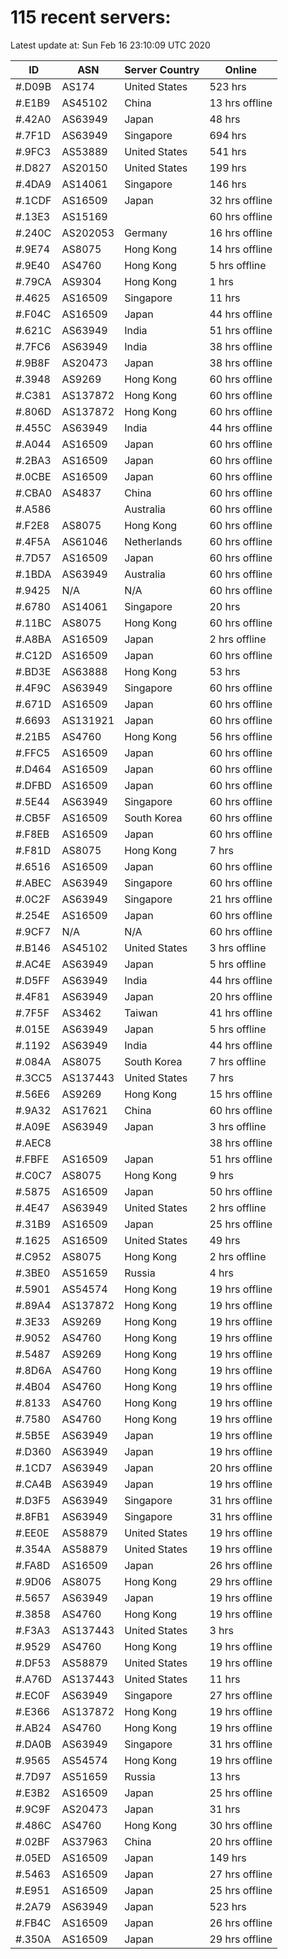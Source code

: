 # 115 recent servers:

Latest update at: Sun Feb 16 23:10:09 UTC 2020

| ID | ASN | Server Country | Online |
| -- | --- | -------------- | ------ |
| #.D09B | AS174 | United States | 523 hrs |
| #.E1B9 | AS45102 | China | 13 hrs offline |
| #.42A0 | AS63949 | Japan | 48 hrs |
| #.7F1D | AS63949 | Singapore | 694 hrs |
| #.9FC3 | AS53889 | United States | 541 hrs |
| #.D827 | AS20150 | United States | 199 hrs |
| #.4DA9 | AS14061 | Singapore | 146 hrs |
| #.1CDF | AS16509 | Japan | 32 hrs offline |
| #.13E3 | AS15169 |  | 60 hrs offline |
| #.240C | AS202053 | Germany | 16 hrs offline |
| #.9E74 | AS8075 | Hong Kong | 14 hrs offline |
| #.9E40 | AS4760 | Hong Kong | 5 hrs offline |
| #.79CA | AS9304 | Hong Kong | 1 hrs |
| #.4625 | AS16509 | Singapore | 11 hrs |
| #.F04C | AS16509 | Japan | 44 hrs offline |
| #.621C | AS63949 | India | 51 hrs offline |
| #.7FC6 | AS63949 | India | 38 hrs offline |
| #.9B8F | AS20473 | Japan | 38 hrs offline |
| #.3948 | AS9269 | Hong Kong | 60 hrs offline |
| #.C381 | AS137872 | Hong Kong | 60 hrs offline |
| #.806D | AS137872 | Hong Kong | 60 hrs offline |
| #.455C | AS63949 | India | 44 hrs offline |
| #.A044 | AS16509 | Japan | 60 hrs offline |
| #.2BA3 | AS16509 | Japan | 60 hrs offline |
| #.0CBE | AS16509 | Japan | 60 hrs offline |
| #.CBA0 | AS4837 | China | 60 hrs offline |
| #.A586 |  | Australia | 60 hrs offline |
| #.F2E8 | AS8075 | Hong Kong | 60 hrs offline |
| #.4F5A | AS61046 | Netherlands | 60 hrs offline |
| #.7D57 | AS16509 | Japan | 60 hrs offline |
| #.1BDA | AS63949 | Australia | 60 hrs offline |
| #.9425 | N/A | N/A | 60 hrs offline |
| #.6780 | AS14061 | Singapore | 20 hrs |
| #.11BC | AS8075 | Hong Kong | 60 hrs offline |
| #.A8BA | AS16509 | Japan | 2 hrs offline |
| #.C12D | AS16509 | Japan | 60 hrs offline |
| #.BD3E | AS63888 | Hong Kong | 53 hrs |
| #.4F9C | AS63949 | Singapore | 60 hrs offline |
| #.671D | AS16509 | Japan | 60 hrs offline |
| #.6693 | AS131921 | Japan | 60 hrs offline |
| #.21B5 | AS4760 | Hong Kong | 56 hrs offline |
| #.FFC5 | AS16509 | Japan | 60 hrs offline |
| #.D464 | AS16509 | Japan | 60 hrs offline |
| #.DFBD | AS16509 | Japan | 60 hrs offline |
| #.5E44 | AS63949 | Singapore | 60 hrs offline |
| #.CB5F | AS16509 | South Korea | 60 hrs offline |
| #.F8EB | AS16509 | Japan | 60 hrs offline |
| #.F81D | AS8075 | Hong Kong | 7 hrs |
| #.6516 | AS16509 | Japan | 60 hrs offline |
| #.ABEC | AS63949 | Singapore | 60 hrs offline |
| #.0C2F | AS63949 | Singapore | 21 hrs offline |
| #.254E | AS16509 | Japan | 60 hrs offline |
| #.9CF7 | N/A | N/A | 60 hrs offline |
| #.B146 | AS45102 | United States | 3 hrs offline |
| #.AC4E | AS63949 | Japan | 5 hrs offline |
| #.D5FF | AS63949 | India | 44 hrs offline |
| #.4F81 | AS63949 | Japan | 20 hrs offline |
| #.7F5F | AS3462 | Taiwan | 41 hrs offline |
| #.015E | AS63949 | Japan | 5 hrs offline |
| #.1192 | AS63949 | India | 44 hrs offline |
| #.084A | AS8075 | South Korea | 7 hrs offline |
| #.3CC5 | AS137443 | United States | 7 hrs |
| #.56E6 | AS9269 | Hong Kong | 15 hrs offline |
| #.9A32 | AS17621 | China | 60 hrs offline |
| #.A09E | AS63949 | Japan | 3 hrs offline |
| #.AEC8 |  |  | 38 hrs offline |
| #.FBFE | AS16509 | Japan | 51 hrs offline |
| #.C0C7 | AS8075 | Hong Kong | 9 hrs |
| #.5875 | AS16509 | Japan | 50 hrs offline |
| #.4E47 | AS63949 | United States | 2 hrs offline |
| #.31B9 | AS16509 | Japan | 25 hrs offline |
| #.1625 | AS16509 | United States | 49 hrs |
| #.C952 | AS8075 | Hong Kong | 2 hrs offline |
| #.3BE0 | AS51659 | Russia | 4 hrs |
| #.5901 | AS54574 | Hong Kong | 19 hrs offline |
| #.89A4 | AS137872 | Hong Kong | 19 hrs offline |
| #.3E33 | AS9269 | Hong Kong | 19 hrs offline |
| #.9052 | AS4760 | Hong Kong | 19 hrs offline |
| #.5487 | AS9269 | Hong Kong | 19 hrs offline |
| #.8D6A | AS4760 | Hong Kong | 19 hrs offline |
| #.4B04 | AS4760 | Hong Kong | 19 hrs offline |
| #.8133 | AS4760 | Hong Kong | 19 hrs offline |
| #.7580 | AS4760 | Hong Kong | 19 hrs offline |
| #.5B5E | AS63949 | Japan | 19 hrs offline |
| #.D360 | AS63949 | Japan | 19 hrs offline |
| #.1CD7 | AS63949 | Japan | 20 hrs offline |
| #.CA4B | AS63949 | Japan | 19 hrs offline |
| #.D3F5 | AS63949 | Singapore | 31 hrs offline |
| #.8FB1 | AS63949 | Singapore | 31 hrs offline |
| #.EE0E | AS58879 | United States | 19 hrs offline |
| #.354A | AS58879 | United States | 19 hrs offline |
| #.FA8D | AS16509 | Japan | 26 hrs offline |
| #.9D06 | AS8075 | Hong Kong | 29 hrs offline |
| #.5657 | AS63949 | Japan | 19 hrs offline |
| #.3858 | AS4760 | Hong Kong | 19 hrs offline |
| #.F3A3 | AS137443 | United States | 3 hrs |
| #.9529 | AS4760 | Hong Kong | 19 hrs offline |
| #.DF53 | AS58879 | United States | 19 hrs offline |
| #.A76D | AS137443 | United States | 11 hrs |
| #.EC0F | AS63949 | Singapore | 27 hrs offline |
| #.E366 | AS137872 | Hong Kong | 19 hrs offline |
| #.AB24 | AS4760 | Hong Kong | 19 hrs offline |
| #.DA0B | AS63949 | Singapore | 31 hrs offline |
| #.9565 | AS54574 | Hong Kong | 19 hrs offline |
| #.7D97 | AS51659 | Russia | 13 hrs |
| #.E3B2 | AS16509 | Japan | 25 hrs offline |
| #.9C9F | AS20473 | Japan | 31 hrs |
| #.486C | AS4760 | Hong Kong | 30 hrs offline |
| #.02BF | AS37963 | China | 20 hrs offline |
| #.05ED | AS16509 | Japan | 149 hrs |
| #.5463 | AS16509 | Japan | 27 hrs offline |
| #.E951 | AS16509 | Japan | 25 hrs offline |
| #.2A79 | AS63949 | Japan | 523 hrs |
| #.FB4C | AS16509 | Japan | 26 hrs offline |
| #.350A | AS16509 | Japan | 29 hrs offline |

